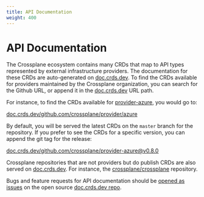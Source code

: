 ```yaml
---
title: API Documentation
weight: 400
---
```


# API Documentation

The Crossplane ecosystem contains many CRDs that map to API types represented by
external infrastructure providers. The documentation for these CRDs are
auto-generated on [doc.crds.dev]. To find the CRDs available for providers
maintained by the Crossplane organization, you can search for the Github URL, or
append it in the [doc.crds.dev] URL path.

For instance, to find the CRDs available for [provider-azure], you would go to:

[doc.crds.dev/github.com/crossplane/provider/azure]

By default, you will be served the latest CRDs on the `master` branch for the
repository. If you prefer to see the CRDs for a specific version, you can append
the git tag for the release:

[doc.crds.dev/github.com/crossplane/provider-azure@v0.8.0]

Crossplane repositories that are not providers but do publish CRDs are also
served on [doc.crds.dev]. For instance, the [crossplane/crossplane] repository.

Bugs and feature requests for API documentation should be [opened as issues] on
the open source [doc.crds.dev repo].

<!-- Named Links -->

[doc.crds.dev]: https://doc.crds.dev/
[provider-azure]: https://github.com/crossplane/provider-azure
[doc.crds.dev/github.com/crossplane/provider/azure]: https://doc.crds.dev/github.com/crossplane/provider-azure
[doc.crds.dev/github.com/crossplane/provider-azure@v0.8.0]: https://doc.crds.dev/github.com/crossplane/provider-azure@v0.8.0
[crossplane/crossplane]: https://doc.crds.dev/github.com/crossplane/crossplane
[opened as issues]: https://github.com/crdsdev/doc/issues/new
[doc.crds.dev repo]: https://github.com/crdsdev/doc
